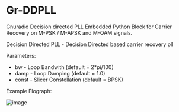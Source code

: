# Gr-DDPLL
Gnuradio Decision directed PLL  Embedded Python Block for Carrier Recovery on M-PSK / M-APSK and M-QAM signals.

Decision Directed PLL - Decision Directed based carrier recovery pll

Parameters:
   * bw - Loop Bandwith (default = 2*pi/100)
   * damp - Loop Damping (default = 1.0)
   * const - Slicer Constellation (default = BPSK)

Example Flograph:

![image](https://github.com/Paulo-D2000/Gr-DDPLL/assets/58897843/b57088f7-84a5-4d72-ac75-0a700145796f)
